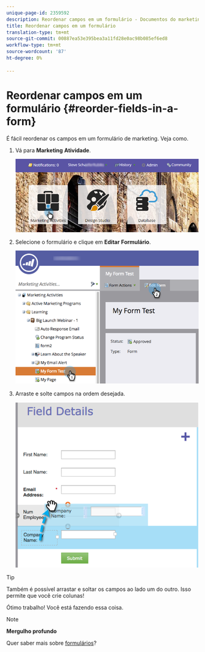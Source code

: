 ```yaml
---
unique-page-id: 2359592
description: Reordenar campos em um formulário - Documentos do marketing - Documentação do produto
title: Reordenar campos em um formulário
translation-type: tm+mt
source-git-commit: 00887ea53e395bea3a11fd28e0ac98b085ef6ed8
workflow-type: tm+mt
source-wordcount: '87'
ht-degree: 0%

---
```



# Reordenar campos em um formulário {#reorder-fields-in-a-form}

É fácil reordenar os campos em um formulário de marketing. Veja como.

1. Vá para **Marketing** **Atividade**.

   ![](assets/login-marketing-activities.png)

1. Selecione o formulário e clique em **Editar** **Formulário**.

   ![](assets/editform.png)

1. Arraste e solte campos na ordem desejada.

   ![](assets/image2014-9-15-14-3a45-3a46.png)

>[!TIP]
>
>Também é possível arrastar e soltar os campos ao lado um do outro. Isso permite que você crie colunas!

Ótimo trabalho! Você está fazendo essa coisa.

>[!NOTE]
>
>**Mergulho profundo**
>
>Quer saber mais sobre [formulários](http://docs.marketo.com/display/docs/forms)?

